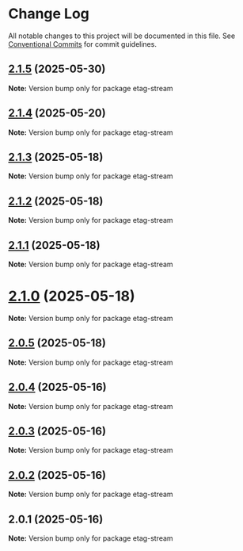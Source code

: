 # Change Log

All notable changes to this project will be documented in this file.
See [Conventional Commits](https://conventionalcommits.org) for commit guidelines.

## [2.1.5](https://github.com/launchql/launchql/compare/etag-stream@2.1.4...etag-stream@2.1.5) (2025-05-30)

**Note:** Version bump only for package etag-stream





## [2.1.4](https://github.com/launchql/launchql/compare/etag-stream@2.1.3...etag-stream@2.1.4) (2025-05-20)

**Note:** Version bump only for package etag-stream





## [2.1.3](https://github.com/launchql/launchql/compare/etag-stream@2.1.2...etag-stream@2.1.3) (2025-05-18)

**Note:** Version bump only for package etag-stream





## [2.1.2](https://github.com/launchql/launchql/compare/etag-stream@2.1.1...etag-stream@2.1.2) (2025-05-18)

**Note:** Version bump only for package etag-stream





## [2.1.1](https://github.com/launchql/launchql/compare/etag-stream@2.1.0...etag-stream@2.1.1) (2025-05-18)

**Note:** Version bump only for package etag-stream





# [2.1.0](https://github.com/launchql/launchql/compare/etag-stream@2.0.5...etag-stream@2.1.0) (2025-05-18)

**Note:** Version bump only for package etag-stream





## [2.0.5](https://github.com/launchql/launchql/compare/etag-stream@2.0.4...etag-stream@2.0.5) (2025-05-18)

**Note:** Version bump only for package etag-stream





## [2.0.4](https://github.com/launchql/launchql/compare/etag-stream@2.0.3...etag-stream@2.0.4) (2025-05-16)

**Note:** Version bump only for package etag-stream





## [2.0.3](https://github.com/launchql/launchql/compare/etag-stream@2.0.2...etag-stream@2.0.3) (2025-05-16)

**Note:** Version bump only for package etag-stream





## [2.0.2](https://github.com/launchql/launchql/compare/etag-stream@2.0.1...etag-stream@2.0.2) (2025-05-16)

**Note:** Version bump only for package etag-stream





## 2.0.1 (2025-05-16)

**Note:** Version bump only for package etag-stream
